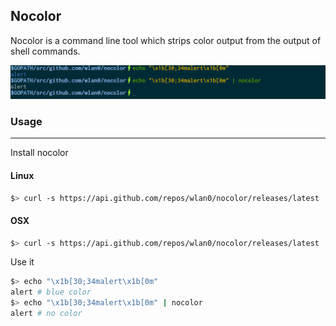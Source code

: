 Nocolor
------

Nocolor is a command line tool which strips color output from the output of shell commands.

![nocolor output](nocolor.png)

### Usage
-----------

Install nocolor

#### Linux

```bash
$> curl -s https://api.github.com/repos/wlan0/nocolor/releases/latest | jq -r ".assets[0].browser_download_url" | xargs wget -qO- | tar --strip-components=1 -xzf - releases/nocolor-linux-amd64; echo "nocolor installing to /usr/local/bin/nocolor"; sudo mv ./nocolor-linux-amd64 /usr/local/bin/nocolor
```

#### OSX

```bash
$> curl -s https://api.github.com/repos/wlan0/nocolor/releases/latest | jq -r ".assets[0].browser_download_url" | xargs wget -qO- | tar -xzf - releases/nocolor-darwin-amd64 --strip-components=1; echo "nocolor installing to /usr/local/bin/nocolor"; sudo mv ./nocolor-darwin-amd64 /usr/local/bin/nocolor
```

Use it

```bash
$> echo "\x1b[30;34malert\x1b[0m"
alert # blue color
$> echo "\x1b[30;34malert\x1b[0m" | nocolor
alert # no color
```
